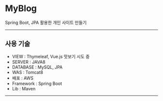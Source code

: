 # MyBlog
Spring Boot, JPA 활용한 개인 사이트 만들기

<hr />

## 사용 기술
* VIEW : Thymeleaf, Vue.js 맛보기 시도 중        
* SERVER : JAVA8    
* DATABASE : MySQL, JPA    
* WAS : Tomcat8    
* 배포 : AWS    
* Framework : Spring Boot   
* Lib : Maven     

<hr />
